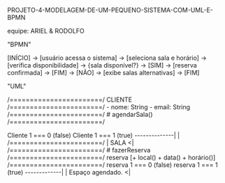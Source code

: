  PROJETO-4-MODELAGEM-DE-UM-PEQUENO-SISTEMA-COM-UML-E-BPMN

equipe: ARIEL & RODOLFO

"BPMN"

[INÍCIO] -> [usuário acessa o sistema] -> [seleciona sala e horário] -> [verifica disponibilidade] -> {sala disponível?}
    -> [SIM] -> [reserva confirmada] -> [FIM]
    -> [NÃO] -> [exibe salas alternativas] -> [FIM]

"UML"

/=======================/
	CLIENTE
/=======================/
	- nome: String
	- email: String
/=======================/
	# agendarSala()
/=======================/

Cliente 1 === 0 (false)
Cliente 1 === 1 (true) --------------|
				     |
/=======================/	     |
	SALA			    <|
/=======================/
	# fazerReserva
/=======================/
reserva [+ local()
	+ data()
	+ horário()]
/=======================/
	reserva 1 === 0 (false)
	reserva 1 === 1 (true) -------------|
					    |
			 Espaço agendado.  <|

